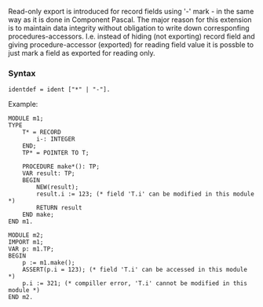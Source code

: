 Read-only export is introduced for record fields using '-' mark - in the same way as it is done in Component Pascal.
The major reason for this extension is to maintain data integrity without obligation to write down corresponfing procedures-accessors. I.e. instead of hiding (not exporting) record field and giving procedure-accessor (exported) for reading field value it is possble to just mark a field as exported for reading only.

### Syntax
    identdef = ident ["*" | "-"].

Example:

    MODULE m1;
    TYPE 
        T* = RECORD
            i-: INTEGER
        END;
        TP* = POINTER TO T;

        PROCEDURE make*(): TP;
        VAR result: TP;
        BEGIN
            NEW(result);
            result.i := 123; (* field 'T.i' can be modified in this module *)
            RETURN result
        END make;
    END m1.    

    MODULE m2;
    IMPORT m1;
    VAR p: m1.TP; 
    BEGIN
        p := m1.make();
        ASSERT(p.i = 123); (* field 'T.i' can be accessed in this module *) 
        p.i := 321; (* compiller error, 'T.i' cannot be modified in this module *)
    END m2.        